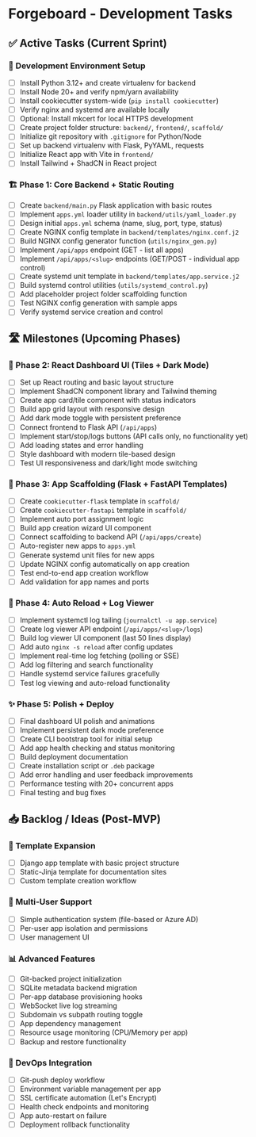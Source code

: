 # Forgeboard - Development Tasks

## ✅ Active Tasks (Current Sprint)

### 🔧 Development Environment Setup

- [ ] Install Python 3.12+ and create virtualenv for backend
- [ ] Install Node 20+ and verify npm/yarn availability
- [ ] Install cookiecutter system-wide (`pip install cookiecutter`)
- [ ] Verify nginx and systemd are available locally
- [ ] Optional: Install mkcert for local HTTPS development
- [ ] Create project folder structure: `backend/`, `frontend/`, `scaffold/`
- [ ] Initialize git repository with `.gitignore` for Python/Node
- [ ] Set up backend virtualenv with Flask, PyYAML, requests
- [ ] Initialize React app with Vite in `frontend/`
- [ ] Install Tailwind + ShadCN in React project

### 🏗 Phase 1: Core Backend + Static Routing

- [ ] Create `backend/main.py` Flask application with basic routes
- [ ] Implement `apps.yml` loader utility in `backend/utils/yaml_loader.py`
- [ ] Design initial `apps.yml` schema (name, slug, port, type, status)
- [ ] Create NGINX config template in `backend/templates/nginx.conf.j2`
- [ ] Build NGINX config generator function (`utils/nginx_gen.py`)
- [ ] Implement `/api/apps` endpoint (GET - list all apps)
- [ ] Implement `/api/apps/<slug>` endpoints (GET/POST - individual app control)
- [ ] Create systemd unit template in `backend/templates/app.service.j2`
- [ ] Build systemd control utilities (`utils/systemd_control.py`)
- [ ] Add placeholder project folder scaffolding function
- [ ] Test NGINX config generation with sample apps
- [ ] Verify systemd service creation and control

## 🛣️ Milestones (Upcoming Phases)

### 📱 Phase 2: React Dashboard UI (Tiles + Dark Mode)

- [ ] Set up React routing and basic layout structure
- [ ] Implement ShadCN component library and Tailwind theming
- [ ] Create app card/tile component with status indicators
- [ ] Build app grid layout with responsive design
- [ ] Add dark mode toggle with persistent preference
- [ ] Connect frontend to Flask API (`/api/apps`)
- [ ] Implement start/stop/logs buttons (API calls only, no functionality yet)
- [ ] Add loading states and error handling
- [ ] Style dashboard with modern tile-based design
- [ ] Test UI responsiveness and dark/light mode switching

### 🎯 Phase 3: App Scaffolding (Flask + FastAPI Templates)

- [ ] Create `cookiecutter-flask` template in `scaffold/`
- [ ] Create `cookiecutter-fastapi` template in `scaffold/`
- [ ] Implement auto port assignment logic
- [ ] Build app creation wizard UI component
- [ ] Connect scaffolding to backend API (`/api/apps/create`)
- [ ] Auto-register new apps to `apps.yml`
- [ ] Generate systemd unit files for new apps
- [ ] Update NGINX config automatically on app creation
- [ ] Test end-to-end app creation workflow
- [ ] Add validation for app names and ports

### 🔄 Phase 4: Auto Reload + Log Viewer

- [ ] Implement systemctl log tailing (`journalctl -u app.service`)
- [ ] Create log viewer API endpoint (`/api/apps/<slug>/logs`)
- [ ] Build log viewer UI component (last 50 lines display)
- [ ] Add auto `nginx -s reload` after config updates
- [ ] Implement real-time log fetching (polling or SSE)
- [ ] Add log filtering and search functionality
- [ ] Handle systemd service failures gracefully
- [ ] Test log viewing and auto-reload functionality

### ✨ Phase 5: Polish + Deploy

- [ ] Final dashboard UI polish and animations
- [ ] Implement persistent dark mode preference
- [ ] Create CLI bootstrap tool for initial setup
- [ ] Add app health checking and status monitoring
- [ ] Build deployment documentation
- [ ] Create installation script or `.deb` package
- [ ] Add error handling and user feedback improvements
- [ ] Performance testing with 20+ concurrent apps
- [ ] Final testing and bug fixes

## 📥 Backlog / Ideas (Post-MVP)

### 🔄 Template Expansion

- [ ] Django app template with basic project structure
- [ ] Static-Jinja template for documentation sites
- [ ] Custom template creation workflow

### 👥 Multi-User Support

- [ ] Simple authentication system (file-based or Azure AD)
- [ ] Per-user app isolation and permissions
- [ ] User management UI

### 📊 Advanced Features

- [ ] Git-backed project initialization
- [ ] SQLite metadata backend migration
- [ ] Per-app database provisioning hooks
- [ ] WebSocket live log streaming
- [ ] Subdomain vs subpath routing toggle
- [ ] App dependency management
- [ ] Resource usage monitoring (CPU/Memory per app)
- [ ] Backup and restore functionality

### 🚀 DevOps Integration

- [ ] Git-push deploy workflow
- [ ] Environment variable management per app
- [ ] SSL certificate automation (Let's Encrypt)
- [ ] Health check endpoints and monitoring
- [ ] App auto-restart on failure
- [ ] Deployment rollback functionality
